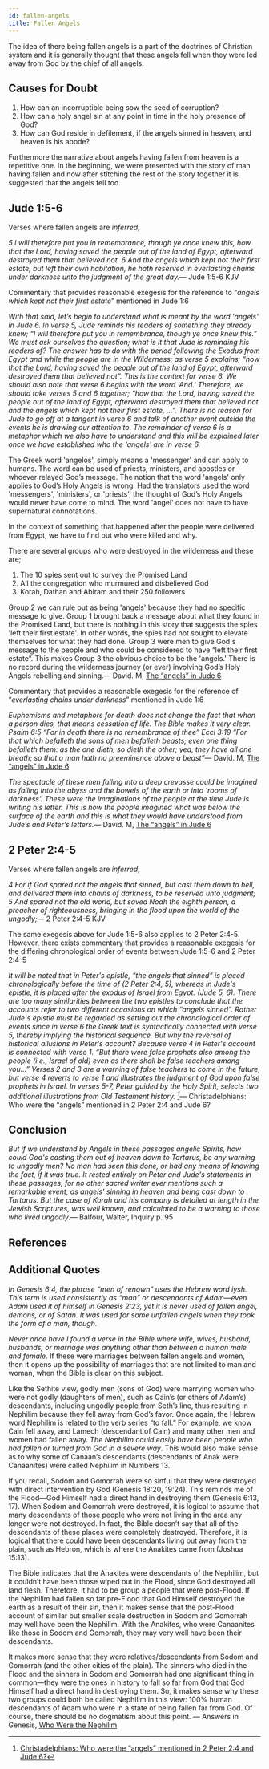 ```yaml
---
id: fallen-angels
title: Fallen Angels
---
```

<link href="index.css" rel="stylesheet"></link>

The idea of there being fallen angels is a part of the doctrines of Christian system and it is generally thought that these angels fell when they were led away from God by the chief of all angels.

Causes for Doubt
----------------

1.  How can an incorruptible being sow the seed of corruption?
2.  How can a holy angel sin at any point in time in the holy presence of God?
3.  How can God reside in defilement, if the angels sinned in heaven, and heaven is his abode?

Furthermore the narrative about angels having fallen from heaven is a repetitive one. In the beginning, we were presented with the story of man having fallen and now after stitching the rest of the story together it is suggested that the angels fell too.

Jude 1:5-6
----------

Verses where fallen angels are *inferred*,

<quote><cite>5 I will therefore put you in remembrance, though ye once knew this, how that the Lord, having saved the people out of the land of Egypt, afterward destroyed them that believed not. 6 And the angels which kept not their first estate, but left their own habitation, he hath reserved in everlasting chains under darkness unto the judgment of the great day.</cite><span>— <author>Jude 1:5-6 KJV</author></span></quote>

Commentary that provides reasonable exegesis for the reference to “*angels which kept not their first estate*” mentioned in Jude 1:6

<quote><cite><poem>With that said, let’s begin to understand what is meant by the word 'angels' in Jude 6. In verse 5, Jude reminds his readers of something they already knew; “<i>I will therefore put you in remembrance, though ye once knew this.</i>” We must ask ourselves the question; what is it that Jude is reminding his readers of? The answer has to do with the period following the Exodus from Egypt and while the people are in the Wilderness; as verse 5 explains; “<i>how that the Lord, having saved the people out of the land of Egypt, afterward destroyed them that believed not</i>”. This is the context for verse 6. We should also note that verse 6 begins with the word 'And.' Therefore, we should take verses 5 and 6 together; “<i>how that the Lord, having saved the people out of the land of Egypt, afterward destroyed them that believed not and the angels which kept not their first estate, ...</i>”. There is no reason for Jude to go off at a tangent in verse 6 and talk of another event outside the events he is drawing our attention to. The remainder of verse 6 is a metaphor which we also have to understand and this will be explained later once we have established who the 'angels' are in verse 6.

The Greek word 'angelos', simply means a 'messenger' and can apply to humans. The word can be used of priests, ministers, and apostles or whoever relayed God’s message. The notion that the word 'angels' only applies to God’s Holy Angels is wrong. Had the translators used the word 'messengers', 'ministers', or 'priests', the thought of God’s Holy Angels would never have come to mind. The word 'angel' does not have to have supernatural connotations.

In the context of something that happened after the people were delivered from Egypt, we have to find out who were killed and why.

There are several groups who were destroyed in the wilderness and these are;

1.  The 10 spies sent out to survey the Promised Land
2.  All the congregation who murmured and disbelieved God
3.  Korah, Dathan and Abiram and their 250 followers

Group 2 we can rule out as being 'angels' because they had no specific message to give. Group 1 brought back a message about what they found in the Promised Land, but there is nothing in this story that suggests the spies 'left their first estate'. In other words, the spies had not sought to elevate themselves for what they had done. Group 3 were men to give God's message to the people and who could be considered to have “left their first estate”. This makes Group 3 the obvious choice to be the 'angels.' There is no record during the wilderness journey (or ever) involving God’s Holy Angels rebelling and sinning.</poem></cite><span>— <author>David. M</author>, <book><a href='http://www.biblewheel.com/forum/showthread.php?3066-The-quot-angels-quot-in-Jude-6'>The “angels” in Jude 6</a></book></span></quote>

Commentary that provides a reasonable exegesis for the reference of “*everlasting chains under darkness*” mentioned in Jude 1:6

<quote><cite>Euphemisms and metaphors for death does not change the fact that when a person dies, that means cessation of life. The Bible makes it very clear. Psalm 6:5 “<i>For in death there is no remembrance of thee</i>” Eccl 3:19 “<i>For that which befalleth the sons of men befalleth beasts; even one thing befalleth them: as the one dieth, so dieth the other; yea, they have all one breath; so that a man hath no preeminence above a beast</i>”</cite><span>— <author>David. M</author>, <book><a href='http://www.biblewheel.com/forum/showthread.php?3066-The-quot-angels-quot-in-Jude-6'>The “angels” in Jude 6</a></book></span></quote>

<quote><cite>The spectacle of these men falling into a deep crevasse could be imagined as falling into the abyss and the bowels of the earth or into 'rooms of darkness'. These were the imaginations of the people at the time Jude is writing his letter. This is how the people imagined what was below the surface of the earth and this is what they would have understood from Jude’s and Peter’s letters.</cite><span>— <author>David. M</author>, <book><a href='http://www.biblewheel.com/forum/showthread.php?3066-The-quot-angels-quot-in-Jude-6'>The “angels” in Jude 6</a></book></span></quote>

2 Peter 2:4-5
-------------

Verses where fallen angels are *inferred*,

<quote><cite>4 For if God spared not the angels that sinned, but cast them down to hell, and delivered them into chains of darkness, to be reserved unto judgment; 5 And spared not the old world, but saved Noah the eighth person, a preacher of righteousness, bringing in the flood upon the world of the ungodly;</cite><span>— <author>2 Peter 2:4-5 KJV</author></span></quote>

The same exegesis above for Jude 1:5-6 also applies to 2 Peter 2:4-5. However, there exists commentary that provides a reasonable exegesis for the differing chronological order of events between Jude 1:5-6 and 2 Peter 2:4-5

<quote><cite>It will be noted that in Peter's epistle, “the angels that sinned” is placed chronologically before the time of (2 Peter 2:4, 5), whereas in Jude's epistle, it is placed after the exodus of Israel from Egypt. (Jude 5, 6). There are too many similarities between the two epistles to conclude that the accounts refer to two different occasions on which “angels sinned”. Rather Jude's epistle must be regarded as setting out the chronological order of events since in verse 6 the Greek text is syntactically connected with verse 5, thereby implying the historical sequence. But why the reversal of historical allusions in Peter's account? Because verse 4 in Peter's account is connected with verse 1. “<i>But there were false prophets also among the people</i> (i.e., Israel of old) <i>even as there shall be false teachers among you...</i>” Verses 2 and 3 are a warning of false teachers to come in the future, but verse 4 reverts to verse 1 and illustrates the judgment of God upon false prophets in Israel. In verses 5-7, Peter guided by the Holy Spirit, selects two additional illustrations from Old Testament history. [^1]</cite><span>— <author> Christadelphians: Who were the “angels” mentioned in 2 Peter 2:4 and Jude 6?</author></span></quote>

Conclusion
----------

<quote><cite>But if we understand by Angels in these passages angelic Spirits, how could God's casting them out of heaven down to Tartarus, be any warning to ungodly men? No man had seen this done, or had any means of knowing the fact, if it was true. It rested entirely on Peter and Jude's statements in these passages, for no other sacred writer ever mentions such a remarkable event, as angels' sinning in heaven and being cast down to Tartarus. But the case of Korah and his company is detailed at length in the Jewish Scriptures, was well known, and calculated to be a warning to those who lived ungodly.</cite><span>— <author>Balfour, Walter</author>, <book>Inquiry p. 95</book></span></quote>

References
----------

[^1]: [Christadelphians: Who were the “angels” mentioned in 2 Peter 2:4 and Jude 6?](http://answers.yahoo.com/question/index?qid=20090604182328AA1he0m)

Additional Quotes
-----------------

<quote><cite><poem>In Genesis 6:4, the phrase “men of renown” uses the Hebrew word iysh. This term is used consistently as “man” or descendants of Adam—even Adam used it of himself in Genesis 2:23, yet it is never used of fallen angel, demons, or of Satan. It was used for some unfallen angels when they took the form of a man, though.

<i>Never once have I found a verse in the Bible where wife, wives, husband, husbands, or marriage was anything other than between a human male and female</i>. If these were marriages between fallen angels and women, then it opens up the possibility of marriages that are not limited to man and woman, when the Bible is clear on this subject.

Like the Sethite view, godly men (sons of God) were marrying women who were not godly (daughters of men), such as Cain’s (or others of Adam’s) descendants, including ungodly people from Seth’s line, thus resulting in Nephilim because they fell away from God’s favor. Once again, the Hebrew word Nephilim is related to the verb series “to fall.” For example, we know Cain fell away, and Lamech (descendant of Cain) and many other men and women had fallen away. <i>The Nephilim could easily have been people who had fallen or turned from God in a severe way</i>. This would also make sense as to why some of Canaan’s descendants (descendants of Anak were Canaanites) were called Nephilim in Numbers 13.

If you recall, Sodom and Gomorrah were so sinful that they were destroyed with direct intervention by God (Genesis 18:20, 19:24). This reminds me of the Flood—God Himself had a direct hand in destroying them (Genesis 6:13, 17). When Sodom and Gomorrah were destroyed, it is logical to assume that many descendants of those people who were not living in the area any longer were not destroyed. In fact, the Bible doesn’t say that all of the descendants of these places were completely destroyed. Therefore, it is logical that there could have been descendants living out away from the plain, such as Hebron, which is where the Anakites came from (Joshua 15:13).

The Bible indicates that the Anakites were descendants of the Nephilim, but it couldn’t have been those wiped out in the Flood, since God destroyed all land flesh. Therefore, it had to be group a people that were post-Flood. If the Nephilim had fallen so far pre-Flood that God Himself destroyed the earth as a result of their sin, then it makes sense that the post-Flood account of similar but smaller scale destruction in Sodom and Gomorrah may well have been the Nephilim. With the Anakites, who were Canaanites like those in Sodom and Gomorrah, they may very well have been their descendants.

It makes more sense that they were relatives/descendants from Sodom and Gomorrah (and the other cities of the plain). The sinners who died in the Flood and the sinners in Sodom and Gomorrah had one significant thing in common—they were the ones in history to fall so far from God that God Himself had a direct hand in destroying them. So, it makes sense why these two groups could both be called Nephilim in this view: 100% human descendants of Adam who were in a state of being fallen far from God. Of course, there should be no dogmatism about this point.</poem> </cite><span>— <author>Answers in Genesis</author>, <book><a href='http://www.answersingenesis.org/articles/aid/v2/n1/who-were-the-nephilim'>Who Were the Nephilim</a></book></span></quote>
